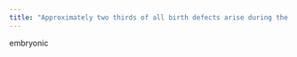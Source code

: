 ```yaml
---
title: "Approximately two thirds of all birth defects arise during the _____________ period."
---
```

embryonic

